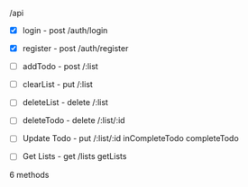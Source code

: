 /api

-   [x] login - post /auth/login
-   [x] register - post /auth/register

-   [ ] addTodo - post /:list

-   [ ] clearList - put /:list
-   [ ] deleteList - delete /:list
-   [ ] deleteTodo - delete /:list/:id

-   [ ] Update Todo - put /:list/:id
        inCompleteTodo
        completeTodo

-   [ ] Get Lists - get /lists
        getLists

6 methods
